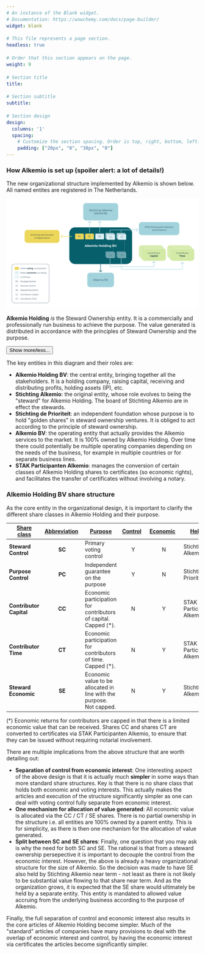```yaml
---
# An instance of the Blank widget.
# Documentation: https://wowchemy.com/docs/page-builder/
widget: blank

# This file represents a page section.
headless: true

# Order that this section appears on the page.
weight: 9

# Section title
title: 

# Section subtitle
subtitle: 

# Section design
design:
  columns: '1'
  spacing:
    # Customize the section spacing. Order is top, right, bottom, left.
    padding: ["20px", "0", "30px", "0"]
---
```



### **How Alkemio is set up (spoiler alert: a lot of details!)**
The new organizational structure implemented by Alkemio is shown below. All named entites are registered in The Netherlands. 

<p align="center">
  <img src="./images/alkemio-group-structure.svg" alt="Alkemio Group Structure" /></a>
</p>

**Alkemio Holding** _is_ the Steward Ownership entity. It is a commercially and professionally run business to achieve the purpose. The value generated is distributed in accordance with the principles of Steward Ownership and the purpose.


<button type="button" class="collapsible" data-toggle="collapse" 
data-target="#alkemio-entities" id="alkemioentities">Show more/less...
</button>
<!-- Content of collapisible -->
<div id="alkemio-entities" class="collapse">
  <div class="content">
  
The key entities in this diagram and their roles are:
* **Alkemio Holding BV**: the central entity, bringing together all the stakeholders. It is a holding company, raising capital, receiving and distributing profits, holding assets (IP), etc. 
* **Stichting Alkemio**: the original entity, whose role evolves to being the "steward" for Alkemio Holding. The board of Stichting Alkemio are in effect the stewards. 
* **Stichting de Prioriteit**: an independent foundation whose purpose is to hold "golden shares" in steward ownership ventures. It is obliged to act according to the principle of steward ownership. 
* **Alkemio BV**: the operating entity that actually provides the Alkemio services to the market. It is 100% owned by Alkemio Holding. Over time there could potentially be multiple operating companies depending on the needs of the business, for example in multiple countries or for separate business lines. 
* **STAK Participanten Alkemio**: manages the conversion of certain classes of Alkemio Holding shares to certificates (so economic rights), and facilitates the transfer of certificates without involving a notary. 

### Alkemio Holding BV share structure
As the core entity in the organizational design, it is important to clarify the different share classes in Alkemio Holding and their purpose. 

| <u>Share class </u>     | <u>Abbreviation</u>&nbsp; | <u>Purpose</u>  | <u>Control</u>&nbsp;&nbsp;  | <u>Economic</u>&nbsp;&nbsp; | <u>Held by</u>  |
| ----------- | :-----------: | ----------- | :----------------: | :-----------: | ----------------------- |  
| **Steward Control**   | **SC** | Primary voting control  | Y | N | Stichting Alkemio |
| **Purpose Control**   | **PC**   | Independent guarantee on the purpose   | Y | N | Stichting de Prioriteit | 
| **Contributor Capital** &nbsp;&nbsp;  | **CC**   | Economic participation for contributors of capital. Capped (*). | N | Y | STAK Participanten Alkemio | 
| **Contributor Time**   | **CT**   | Economic participation for contributors of time. Capped (*).    | N | Y | STAK Participanten Alkemio | 
| **Steward Economic**   | **SE**   | Economic value to be allocated in line with the purpose. Not capped.   | N | Y | Stichting Alkemio | 

(*) Economic returns for contributors are capped in that there is a limited economic value that can be received. Shares CC and shares CT are converted to certificates via STAK Participanten Alkemio, to ensure that they can be issued without requiring notarial involvement.  

There are multiple implications from the above structure that are worth detailing out:
* **Separation of control from economic interest**: One interesting aspect of the above design is that it is actually much **simpler** in some ways than more standard share structures. Key is that there is no share class that holds both economic and voting interests. This actually makes the articles and execution of the structure significantly simpler as one can deal with voting control fully separate from economic interest. 
* **One mechanism for allocation of value generated**: All economic value is allocated via the CC / CT / SE shares. There is no partial ownership in the structure i.e. all entities are 100% owned by a parent entity. This is for simplicity, as there is then one mechanism for the allocation of value generated. 
* **Split between SC and SE shares**: Finally, one question that you may ask is why the need for both SC and SE. The rational is that from a steward ownership persepective it is important to decouple the control from the economic interest. However, the above is already a heavy organizational structure for the size of Alkemio. So the decision was made to have SE also held by Stichting Alkemio near term - not least as there is not likely to be substantial value flowing to that share near term. And as the organization grows, it is expected that the SE share would ultimately be held by a separate entity. This entity is mandated to allowed value accruing from the underlying business according to the purpose of Alkemio. 


Finally, the full separation of control and economic interest also results in the core articles of Alkemio Holding become simpler. Much of the "standard" articles of companies have many provisions to deal with the overlap of economic interest and control, by having the economic interest via certificates the articles become significantly simpler.
 </div>
</div>
